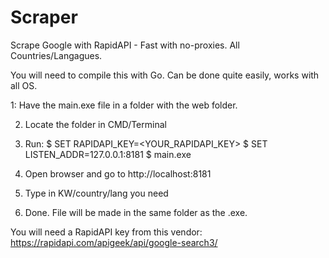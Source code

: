 # Scraper
Scrape Google with RapidAPI - Fast with no-proxies. All Countries/Langagues.

You will need to compile this with Go. Can be done quite easily, works with all OS.

1: Have the main.exe file in a folder with the web folder.

2. Locate the folder in CMD/Terminal

3. Run:
$ SET RAPIDAPI_KEY=<YOUR_RAPIDAPI_KEY>
$ SET LISTEN_ADDR=127.0.0.1:8181 
$ main.exe

4. Open browser and go to http://localhost:8181

5. Type in KW/country/lang you need

6. Done. File will be made in the same folder as the .exe.

You will need a RapidAPI key from this vendor: https://rapidapi.com/apigeek/api/google-search3/
